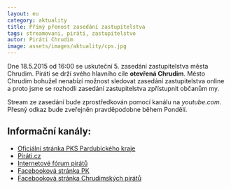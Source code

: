 ```yaml
---
layout: eu
category: aktuality
title: Přímý přenost zasedání zastupitelstva
tags: streamovani, piráti, zastupitelstvo
autor: Piráti Chrudim
image: assets/images/aktuality/cps.jpg
---
```


Dne 18.5.2015 od 16:00 se uskuteční 5. zasedání zastupitelstva města Chrudim.
Piráti se drží svého hlavního cíle **otevřená Chrudim**. Mésto Chrudim bohužel nenabízí
možnost sledovat zasedání zastupitelstva online a proto jsme se rozhodli
zasedání zastupitelstva zpřístupnit občanům my.

Stream ze zasedání bude zprostředkován pomocí kanálu na *youtube.com*. Přesný odkaz bude zveřejněn pravděpodobne během Pondělí.

Informační kanály:
------------------
* [Oficiální stránka PKS Pardubického kraje][1]
* [Piráti.cz][2]
* [Internetové fórum pirátů][3]
* [Facebooková stránka PK][4]
* [Facebooková stránka Chrudimských pirátů][5]

[1]: https://www.pirati.cz/regiony/pardubicko/start
[2]: https://www.pirati.cz
[3]: https://forum.pirati.cz
[4]: https://www.facebook.com/pages/Pir%C3%A1ti-Pardubick%C3%BD-kraj/161396423900274?ref=ts&fref=ts
[5]: https://www.facebook.com/CeskaPiratskaStranaChrudim?fref=ts
